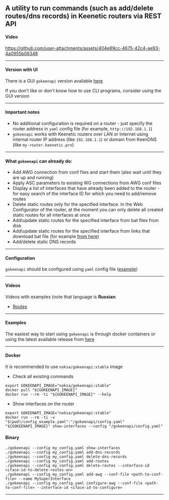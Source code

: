 ## A utility to run commands (such as add/delete routes/dns records) in Keenetic routers via REST API

#### Video

https://github.com/user-attachments/assets/404e89cc-4675-42c4-ae93-4a0955b06348

---

#### Version with UI

There is a GUI `gokeenapi` version available [here](https://github.com/Noksa/gokeenapiui)

If you don't like or don't know how to use CLI programs, consider using the GUI version

---

#### Important notes
* No additional configuration is required on a router - just specify the router address in `yaml` config file (for example, `http://192.168.1.1`)
* `gokeenapi` works with Keenetic routers over LAN or Internet using internal router IP address (like `192.168.1.1`) or domain from KeenDNS (like `my-router.keenetic.pro`)
---

#### What `gokeenapi` can already do:
* Add AWG connection from conf files and start them (also wait until they are up and running)
* Apply ASC parameters to existing WG connections from AWG conf files
* Display a list of interfaces that have already been added to the router - for easy search of the interface ID for which you need to add/remove routes
* Delete static routes only for the specified interface. In the Web Configurator of the router, at the moment you can only delete all created static routes for all interfaces at once
* Add\update static routes for the specified interface from bat files from disk
* Add\update static routes for the specified interface from links that download bat file (for example [from here](https://iplist.opencck.org/?format=bat&data=cidr4&site=youtube.com))
* Add/delete static DNS records
---

#### Configuration

`gokeenapi` should be configured using `yaml` config file ([example](https://github.com/Noksa/gokeenapi/blob/main/config_example.yaml))

---

#### Videos

Videos with examples (note that language is **Russian**:
* [Routes](https://www.youtube.com/watch?v=lKX74btFypY)

---

#### Examples

The easiest way to start using `gokeenapi` is through docker containers or using the latest available release from [here](https://github.com/Noksa/gokeenapi/releases)

---

#### Docker

It is recommended to use `noksa/gokeenapi:stable` image

* Check all existing commands
```shell
export GOKEENAPI_IMAGE="noksa/gokeenapi:stable"
docker pull "${GOKEENAPI_IMAGE}"
docker run --rm -ti "${GOKEENAPI_IMAGE}" --help
```

* Show interfaces on the router
```shell
export GOKEENAPI_IMAGE="noksa/gokeenapi:stable"
docker run --rm -ti -v "$(pwd)/config_example.yaml":"/gokeenapi/config.yaml" "${GOKEENAPI_IMAGE}" show-interfaces --config "/gokeenapi/config.yaml"
```

#### Binary

```shell
./gokeenapi --config my_config.yaml show-interfaces
./gokeenapi --config my_config.yaml add-dns-records
./gokeenapi --config my_config.yaml delete-dns-records
./gokeenapi --config my_config.yaml add-routes
./gokeenapi --config my_config.yaml delete-routes --interface-id <iface-id-to-delete-routes-on>
./gokeenapi --config my_config.yaml add-awg --conf-file <path-to-conf-file> --name MySuperInterface
./gokeenapi --config my_config.yaml configure-awg --conf-file <path-to-conf-file> --interface-id <iface-id-to-configure>

```

---
